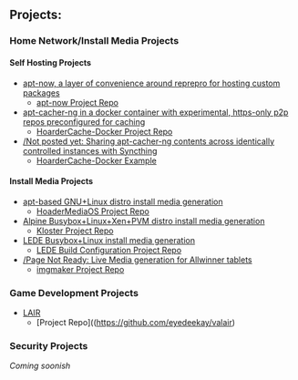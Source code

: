 Projects:
---------

### Home Network/Install Media Projects

#### Self Hosting Projects

  * [apt-now, a layer of convenience around reprepro for hosting custom packages](https://eyedeekay.github.io/apt-now/)
    * [apt-now Project Repo](https://github.com/eyedeekay/apt-now/)
  * [apt-cacher-ng in a docker container with experimental, https-only p2p repos preconfigured for caching](https://eyedeekay.github.io/hoarderCache-docker/)
    * [HoarderCache-Docker Project Repo](https://github.com/eyedeekay/hoardercache-docker/)
  * [/Not posted yet: Sharing apt-cacher-ng contents across identically controlled instances with Syncthing](https://eyedeekay.github.io/)
    * [HoarderCache-Docker Example](https://github.com/eyedeekay/hoardercache-docker/)

#### Install Media Projects

  * [apt-based GNU+Linux distro install media generation](https://eyedeekay.github.io/hoarderMediaOS/)
    * [HoaderMediaOS Project Repo](https://github.com/eyedeekay/hoarderMediaOS/)
  * [Alpine Busybox+Linux+Xen+PVM distro install media generation](https://eyedeekay.github.io/kloster/)
    * [Kloster Project Repo](https://github.com/eyedeekay/kloster/)
  * [LEDE Busybox+Linux install media generation](https://eyedeekay.github.io/lede-docker/)
    * [LEDE Build Configuration Project Repo](https://github.com/eyedeekay/lede-docker)
  * [/Page Not Ready: Live Media generation for Allwinner tablets](https://eyedeekay.github.io/imgmaker/)
    * [imgmaker Project Repo](https://github.com/eyedeekay/imgmaker)

### Game Development Projects

  * [LAIR](https://eyedeekay.github.io/lair-web)
    * [Project Repo]((https://github.com/eyedeekay/valair)

### Security Projects

*Coming soonish*
